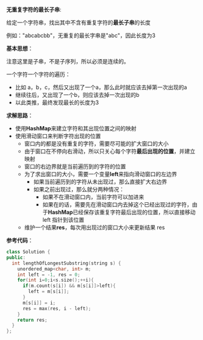 **无重复字符的最长子串**:

给定一个字符串，找出其中不含有重复字符的**最长子串**的长度

例如："abcabcbb"，无重复的最长字串是"abc"，因此长度为3

**基本思想**：

注意这里是子串，不是子序列，所以必须是连续的。

一个字符一个字符的遍历：

* 比如 a，b，c，然后又出现了一个a，那么此时就应该去掉第一次出现的a
* 继续往后，又出现了一个b，则应该去掉一次出现的b
* 以此类推，最终发现最长的长度为3

**求解思路**：

* 使用**HashMap**来建立字符和其出现位置之间的映射
* 使用滑动窗口来判断字符出现的位置
  * 窗口内的都是没有重复的字符，需要尽可能的扩大窗口的大小
  * 由于窗口在不停向右滑动，所以只关心每个字符**最后出现的位置**，并建立映射
  * 窗口的右边界就是当前遍历到的字符的位置
  * 为了求出窗口的大小，需要一个变量**left**来指向滑动窗口的左边界
    * 如果当前遍历到的字符从未出现过，那么直接扩大右边界
    * 如果之前出现过，那么就分两种情况：
      * 如果不在滑动窗口内，当前字符可以加进来
      * 如果在的话，需要先在滑动窗口内去掉这个已经出现过的字符，由于**HashMap**已经保存该重复字符最后出现的位置，所以直接移动 left 指针到该位置
  * 维护一个结果**res**，每次用出现过的窗口大小来更新结果 res
  
**参考代码**：
  
```c++
class Solution {
public:
  int lengthOfLongestSubstring(string s) {
    unordered_map<char, int> m;
    int left = -1, res = 0;
    for(int i=0;i<s.size();++i){
      if(m.count(s[i]) && m[s[i]]>left){
        left = m[s[i]];
      }
      m[s[i]] = i;
      res = max(res, i - left);
    }
    return res;
  }
};
```
